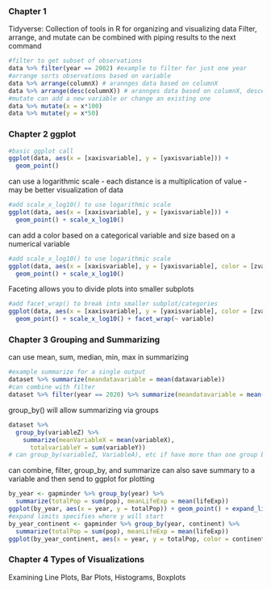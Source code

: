 ### Chapter 1  
Tidyverse: Collection of tools in R for organizing and visualizing data 
Filter, arrange, and mutate can be combined with piping results to the next command
``` r
#filter to get subset of observations
data %>% filter(year == 2002) #example to filter for just one year
#arrange sorts observations based on variable
data %>% arrange(columnX) # arannges data based on columnX
data %>% arrange(desc(columnX)) # arannges data based on columnX, descending
#mutate can add a new variable or change an existing one
data %>% mutate(x = x*100)
data %>% mutate(y = x*50)
```
### Chapter 2 ggplot  
```r
#basic ggplot call
ggplot(data, aes(x = [xaxisvariable], y = [yaxisvariable])) +
  geom_point()
 ```
can use a logarithmic scale - each distance is a multiplication of value - may be better visualization of data  
```r
#add scale_x_log10() to use logarithmic scale
ggplot(data, aes(x = [xaxisvariable], y = [yaxisvariable])) +
  geom_point() + scale_x_log10()
```
can add a color based on a categorical variable and size based on a numerical variable    
```r
#add scale_x_log10() to use logarithmic scale
ggplot(data, aes(x = [xaxisvariable], y = [yaxisvariable], color = [zvariable], size = [zzvariable])) +
  geom_point() + scale_x_log10()
```
Faceting allows you to divide plots into smaller subplots  
```r
#add facet_wrap() to break into smaller subplot/categories  
ggplot(data, aes(x = [xaxisvariable], y = [yaxisvariable], color = [zvariable], size = [zzvariable])) +
  geom_point() + scale_x_log10() + facet_wrap(~ variable)
```
### Chapter 3 Grouping and Summarizing  
can use mean, sum, median, min, max in summarizing
```r
#example summarize for a single output
dataset %>% summarize(meandatavariable = mean(datavariable))
#can combine with filter
dataset %>% filter(year == 2020) %>% summarize(meandatavariable = mean(datavariable), totalYvariable = sum(Yvariable))
```
group_by() will allow summarizing via groups  
```r
dataset %>%
  group_by(variableZ) %>%
    summarize(meanVariableX = mean(variableX),
      totalvariableY = sum(variableY))
# can group_by(variableZ, VariableA), etc if have more than one group by - use same parenthetical
```
can combine, filter, group_by, and summarize 
can also save summary to a variable and then send to ggplot for plotting
```r
by_year <- gapminder %>% group_by(year) %>% 
  summarize(totalPop = sum(pop), meanLifeExp = mean(lifeExp))
ggplot(by_year, aes(x = year, y = totalPop)) + geom_point() + expand_limits(y = 0) 
#expand limits specifies where y will start
by_year_continent <- gapminder %>% group_by(year, continent) %>% 
  summarize(totalPop = sum(pop), meanLifeExp = mean(lifeExp))
ggplot(by_year_continent, aes(x = year, y = totalPop, color = continent)) + geom_point() + expand_limits(y = 0) 
```
### Chapter 4 Types of Visualizations  
Examining Line Plots, Bar Plots, Histograms, Boxplots  
```r
```
